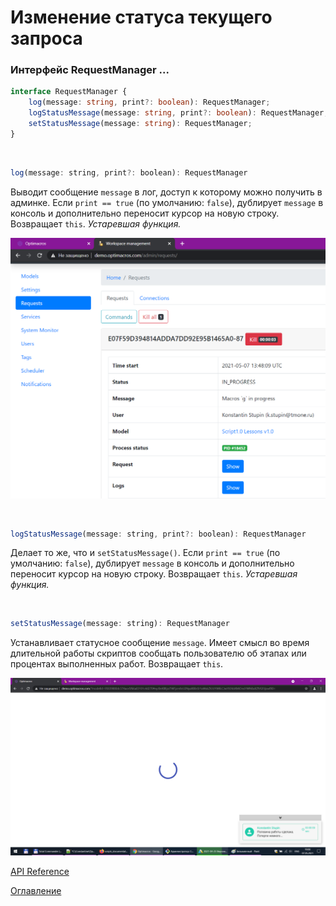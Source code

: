 # Изменение статуса текущего запроса

### Интерфейс RequestManager ...<a name="RequestManager"></a>
```ts
interface RequestManager {
    log(message: string, print?: boolean): RequestManager;
    logStatusMessage(message: string, print?: boolean): RequestManager;
    setStatusMessage(message: string): RequestManager;
}
```

&nbsp;


```js
log(message: string, print?: boolean): RequestManager
```
Выводит сообщение `message` в лог, доступ к которому можно получить в админке. Если `print == true` (по умолчанию: `false`), дублирует `message` в консоль и дополнительно переносит курсор на новую строку. Возвращает `this`. *Устаревшая функция.*

![Лог в админке](./pic/requestInfo.png)

&nbsp;

```js
logStatusMessage(message: string, print?: boolean): RequestManager
```
Делает то же, что и `setStatusMessage()`. Если `print == true` (по умолчанию: `false`), дублирует `message` в консоль и дополнительно переносит курсор на новую строку. Возвращает `this`. *Устаревшая функция.*

&nbsp;

```js
setStatusMessage(message: string): RequestManager
```
Устанавливает статусное сообщение `message`. Имеет смысл во время длительной работы скриптов сообщать пользователю об этапах или процентах выполненных работ. Возвращает `this`.

![Статусное сообщение](./pic/statusMessage.png)

[API Reference](API.md)

[Оглавление](../README.md)